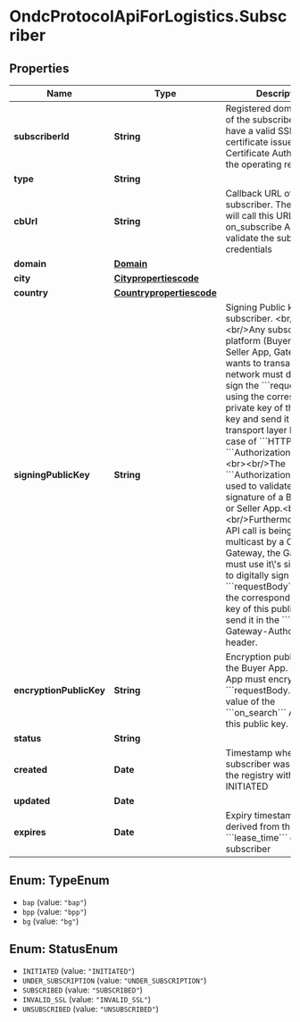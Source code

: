 # OndcProtocolApiForLogistics.Subscriber

## Properties
Name | Type | Description | Notes
------------ | ------------- | ------------- | -------------
**subscriberId** | **String** | Registered domain name of the subscriber. Must have a valid SSL certificate issued by a Certificate Authority of the operating region | [optional] 
**type** | **String** |  | [optional] 
**cbUrl** | **String** | Callback URL of the subscriber. The Registry will call this URL&#x27;s on_subscribe API to validate the subscriber\\&#x27;s credentials | [optional] 
**domain** | [**Domain**](Domain.md) |  | [optional] 
**city** | [**Citypropertiescode**](Citypropertiescode.md) |  | [optional] 
**country** | [**Countrypropertiescode**](Countrypropertiescode.md) |  | [optional] 
**signingPublicKey** | **String** | Signing Public key of the subscriber. &lt;br/&gt;&lt;br/&gt;Any subscriber platform (Buyer App, Seller App, Gateway) who wants to transact on the network must digitally sign the &#x60;&#x60;&#x60;requestBody&#x60;&#x60;&#x60; using the corresponding private key of this public key and send it in the transport layer header. In case of &#x60;&#x60;&#x60;HTTP&#x60;&#x60;&#x60; it is the &#x60;&#x60;&#x60;Authorization&#x60;&#x60;&#x60; header. &lt;br&gt;&lt;br/&gt;The &#x60;&#x60;&#x60;Authorization&#x60;&#x60;&#x60; will be used to validate the signature of a Buyer App or Seller App.&lt;br/&gt;&lt;br/&gt;Furthermore, if an API call is being proxied or multicast by a ONDC Gateway, the Gateway must use it\\&#x27;s signing key to digitally sign the &#x60;&#x60;&#x60;requestBody&#x60;&#x60;&#x60; using the corresponding private key of this public key and send it in the &#x60;&#x60;&#x60;X-Gateway-Authorization&#x60;&#x60;&#x60; header. | [optional] 
**encryptionPublicKey** | **String** | Encryption public key of the Buyer App. Any Seller App must encrypt the &#x60;&#x60;&#x60;requestBody.message&#x60;&#x60;&#x60; value of the &#x60;&#x60;&#x60;on_search&#x60;&#x60;&#x60; API using this public key. | [optional] 
**status** | **String** |  | [optional] 
**created** | **Date** | Timestamp when a subscriber was added to the registry with status &#x3D; INITIATED | [optional] 
**updated** | **Date** |  | [optional] 
**expires** | **Date** | Expiry timestamp in UTC derived from the &#x60;&#x60;&#x60;lease_time&#x60;&#x60;&#x60; of the subscriber | [optional] 

<a name="TypeEnum"></a>
## Enum: TypeEnum

* `bap` (value: `"bap"`)
* `bpp` (value: `"bpp"`)
* `bg` (value: `"bg"`)


<a name="StatusEnum"></a>
## Enum: StatusEnum

* `INITIATED` (value: `"INITIATED"`)
* `UNDER_SUBSCRIPTION` (value: `"UNDER_SUBSCRIPTION"`)
* `SUBSCRIBED` (value: `"SUBSCRIBED"`)
* `INVALID_SSL` (value: `"INVALID_SSL"`)
* `UNSUBSCRIBED` (value: `"UNSUBSCRIBED"`)

